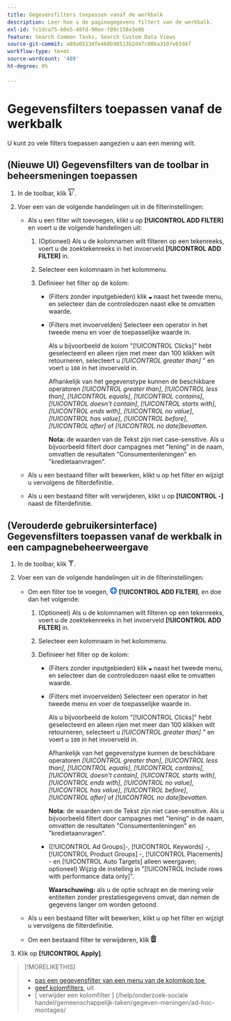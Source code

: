 ```yaml
---
title: Gegevensfilters toepassen vanaf de werkbalk
description: Leer hoe u de paginagegevens filtert van de werkbalk.
exl-id: fc1dca75-b0e5-48fd-90ee-f09c158e3e8b
feature: Search Common Tasks, Search Custom Data Views
source-git-commit: a89a6513dfe468b98513b2d47c086a3107e63d47
workflow-type: tm+mt
source-wordcount: '489'
ht-degree: 0%

---
```


# Gegevensfilters toepassen vanaf de werkbalk

<!-- Doesn't include instructions for legacy Portfolios view; not available in Reports views -->

U kunt zo vele filters toepassen aangezien u aan een mening wilt.<!-- True only for entity names, I think: All filters are joined using the AND operator. -->

## (Nieuwe UI) Gegevensfilters van de toolbar in beheersmeningen toepassen

1. In de toolbar, klik ![&#x200B; Filter &#x200B;](/help/search-social-commerce/assets/filter-new.png " van de Filter ").

1. Voer een van de volgende handelingen uit in de filterinstellingen:

   * Als u een filter wilt toevoegen, klikt u op **[!UICONTROL ADD FILTER]** en voert u de volgende handelingen uit:

      1. (Optioneel) Als u de kolomnamen wilt filteren op een tekenreeks, voert u de zoektekenreeks in het invoerveld **[!UICONTROL ADD FILTER]** in.

      1. Selecteer een kolomnaam in het kolommenu.

      1. Definieer het filter op de kolom:

         * (Filters zonder inputgebieden) klik ![&#x200B; neer pijl &#x200B;](/help/search-social-commerce/assets/arrow-down-expand.png " neer pijl ") naast het tweede menu, en selecteer dan de controledozen naast elke te omvatten waarde.

         * (Filters met invoervelden) Selecteer een operator in het tweede menu en voer de toepasselijke waarde in.

           Als u bijvoorbeeld de kolom &quot;[!UICONTROL Clicks]&quot; hebt geselecteerd en alleen rijen met meer dan 100 klikken wilt retourneren, selecteert u *[!UICONTROL greater than]* &quot; en voert u `100` in het invoerveld in.

           Afhankelijk van het gegevenstype kunnen de beschikbare operatoren *[!UICONTROL greater than]*, *[!UICONTROL less than]*, *[!UICONTROL equals]*, *[!UICONTROL contains]*, *[!UICONTROL doesn't contain]*, *[!UICONTROL starts with]*, *[!UICONTROL ends with]*, *[!UICONTROL no value]*, *[!UICONTROL has value]*, *[!UICONTROL before]*, *[!UICONTROL after]* of *[!UICONTROL no date]bevatten.*

           **Nota:** de waarden van de Tekst zijn niet case-sensitive. Als u bijvoorbeeld filtert door campagnes met &quot;lening&quot; in de naam, omvatten de resultaten &quot;Consumentenleningen&quot; en &quot;kredietaanvragen&quot;.

   * Als u een bestaand filter wilt bewerken, klikt u op het filter en wijzigt u vervolgens de filterdefinitie.

   * Als u een bestaand filter wilt verwijderen, klikt u op **[!UICONTROL -]** naast de filterdefinitie.

## (Verouderde gebruikersinterface) Gegevensfilters toepassen vanaf de werkbalk in een campagnebeheerweergave

1. In de toolbar, klik ![&#x200B; Filter &#x200B;](/help/search-social-commerce/assets/filter.png " van de Filter ").

1. Voer een van de volgende handelingen uit in de filterinstellingen:

   * Om een filter toe te voegen, ![&#x200B; voeg Filter &#x200B;](/help/search-social-commerce/assets/add.png " toe ") **[!UICONTROL ADD FILTER]**, en doe dan het volgende:

      1. (Optioneel) Als u de kolomnamen wilt filteren op een tekenreeks, voert u de zoektekenreeks in het invoerveld **[!UICONTROL ADD FILTER]** in.

      1. Selecteer een kolomnaam in het kolommenu.

      1. Definieer het filter op de kolom:

         * (Filters zonder inputgebieden) klik ![&#x200B; neer pijl &#x200B;](/help/search-social-commerce/assets/arrow-down-expand.png " neer pijl ") naast het tweede menu, en selecteer dan de controledozen naast elke te omvatten waarde.

         * (Filters met invoervelden) Selecteer een operator in het tweede menu en voer de toepasselijke waarde in.

           Als u bijvoorbeeld de kolom &quot;[!UICONTROL Clicks]&quot; hebt geselecteerd en alleen rijen met meer dan 100 klikken wilt retourneren, selecteert u *[!UICONTROL greater than]* &quot; en voert u `100` in het invoerveld in.

           Afhankelijk van het gegevenstype kunnen de beschikbare operatoren *[!UICONTROL greater than]*, *[!UICONTROL less than]*, *[!UICONTROL equals]*, *[!UICONTROL contains]*, *[!UICONTROL doesn't contain]*, *[!UICONTROL starts with]*, *[!UICONTROL ends with]*, *[!UICONTROL no value]*, *[!UICONTROL has value]*, *[!UICONTROL before]*, *[!UICONTROL after]* of *[!UICONTROL no date]bevatten.*

           **Nota:** de waarden van de Tekst zijn niet case-sensitive. Als u bijvoorbeeld filtert door campagnes met &quot;lening&quot; in de naam, omvatten de resultaten &quot;Consumentenleningen&quot; en &quot;kredietaanvragen&quot;.

         * ([!UICONTROL Ad Groups]-, [!UICONTROL Keywords] -, [!UICONTROL Product Groups] -, [!UICONTROL Placements] - en [!UICONTROL Auto Targets] alleen weergaven; optioneel) Wijzig de instelling in &quot;[!UICONTROL Include rows with performance data only]&quot;.

           **Waarschuwing:** als u de optie schrapt en de mening vele entiteiten zonder prestatiesgegevens omvat, dan nemen de gegevens langer om worden getoond.

   * Als u een bestaand filter wilt bewerken, klikt u op het filter en wijzigt u vervolgens de filterdefinitie.

   * Om een bestaand filter te verwijderen, klik ![&#x200B; Schrapping &#x200B;](/help/search-social-commerce/assets/delete.png " naast de filterdefinitie.")

1. Klik op **[!UICONTROL Apply]**.

>[!MORELIKETHIS]
>
>* [&#x200B; pas een gegevensfilter van een menu van de kolomkop toe &#x200B;](/help/search-social-commerce/common-tasks/data-views/ad-hoc-settings/column-filter-apply-from-column-heading.md)
>* [&#x200B; geef kolomfilters &#x200B;](/help/search-social-commerce/common-tasks/data-views/ad-hoc-settings/column-filter-edit.md) uit
>* [ verwijder een kolomfilter ] (/help/onderzoek-sociale handel/gemeenschappelijk-taken/gegeven-meningen/ad-hoc-montages/

